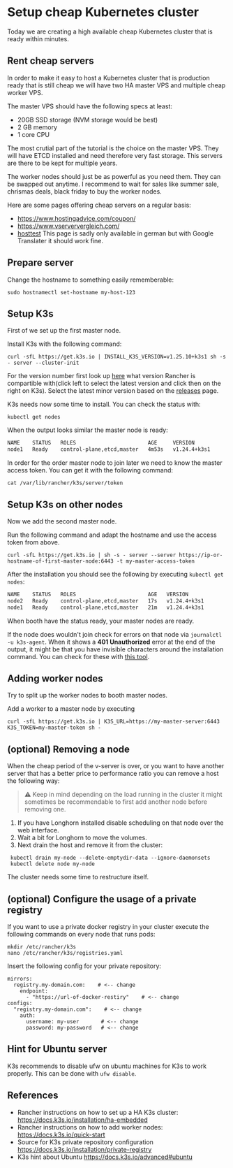 # Setup cheap Kubernetes cluster

Today we are creating a high available cheap Kubernetes cluster that is ready within minutes.


## Rent cheap servers
In order to make it easy to host a Kubernetes cluster that is production ready that is still cheap we will have two HA master VPS and multiple cheap worker VPS.

The master VPS should have the following specs at least:
* 20GB SSD storage (NVM storage would be best)
* 2 GB memory
* 1 core CPU

The most crutial part of the tutorial is the choice on the master VPS. They will have ETCD installed and need therefore very fast storage. This servers are there to be kept for multiple years.

The worker nodes should just be as powerful as you need them. They can be swapped out anytime. I recommend to wait for sales like summer sale, chrismas deals, black friday to buy the worker nodes.

Here are some pages offering cheap servers on a regular basis:
* https://www.hostingadvice.com/coupon/
* https://www.vserververgleich.com/
* [hosttest](https://www-hosttest-de.translate.goog/vergleich/vserver.html?_x_tr_sl=auto&_x_tr_tl=en&_x_tr_hl=sv&_x_tr_pto=wapp) This page is sadly only available in german but with Google Translater it should work fine.

## Prepare server
Change the hostname to something easily rememberable:
```
sudo hostnamectl set-hostname my-host-123
```

## Setup K3s
First of we set up the first master node.

Install K3s with the following command:
```
curl -sfL https://get.k3s.io | INSTALL_K3S_VERSION=v1.25.10+k3s1 sh -s - server --cluster-init
```
For the version number first look up [here](https://www.suse.com/suse-rancher/support-matrix/all-supported-versions/rancher-v2-7-3/) what version Rancher is compartible with(click left to select the latest version and click then on the right on K3s). Select the latest minor version based on the [releases](https://github.com/k3s-io/k3s/releases) page. 

K3s needs now some time to install. You can check the status with:

```kubectl get nodes```

When the output looks similar the master node is ready:

```bash
NAME    STATUS   ROLES                       AGE     VERSION
node1   Ready    control-plane,etcd,master   4m53s   v1.24.4+k3s1
```

In order for the order master node to join later we need to know the master access token. You can get it with the following command:

```cat /var/lib/rancher/k3s/server/token```


## Setup K3s on other nodes
Now we add the second master node.

Run the following command and adapt the hostname and use the access token from above.

```
curl -sfL https://get.k3s.io | sh -s - server --server https://ip-or-hostname-of-first-master-node:6443 -t my-master-access-token
```


After the installation you should see the following by executing ```kubectl get nodes```:

```bash
NAME    STATUS   ROLES                       AGE   VERSION
node2   Ready    control-plane,etcd,master   17s   v1.24.4+k3s1
node1   Ready    control-plane,etcd,master   21m   v1.24.4+k3s1
```

When booth have the status ready, your master nodes are ready.

If the node does wouldn't join check for errors on that node via ```journalctl -u k3s-agent```. When it shows a **401 Unauthorized** error at the end of the output, it might be that you have invisible characters around the installation command. You can check for these with [this tool](https://www.soscisurvey.de/tools/view-chars.php).

## Adding worker nodes
Try to split up the worker nodes to booth master nodes.

Add a worker to a master node by executing
```
curl -sfL https://get.k3s.io | K3S_URL=https://my-master-server:6443 K3S_TOKEN=my-master-token sh -
```

## (optional) Removing a node
When the cheap period of the v-server is over, or you want to have another server that has a better price to performance ratio you can remove a host the following way:

> :warning: Keep in mind depending on the load running in the cluster it might sometimes be recommendable to first add another node before removing one.

1. If you have Longhorn installed disable scheduling on that node over the web interface.
2. Wait a bit for Longhorn to move the volumes.
3. Next drain the host and remove it from the cluster:
```
 kubectl drain my-node --delete-emptydir-data --ignore-daemonsets
 kubectl delete node my-node
```

The cluster needs some time to restructure itself.


## (optional) Configure the usage of a private registry
If you want to use a private docker registry in your cluster execute the following commands on every node that runs pods:
```
mkdir /etc/rancher/k3s
nano /etc/rancher/k3s/registries.yaml
```

Insert the following config for your private repository:
```
mirrors:
  registry.my-domain.com:    # <-- change
    endpoint:
      - "https://url-of-docker-restiry"    # <-- change 
configs:
  "registry.my-domain.com":    # <-- change
    auth:
      username: my-user       # <-- change
      password: my-password   # <-- change
```

## Hint for Ubuntu server

K3s recommends to disable ufw on ubuntu machines for K3s to work properly. This can be done with ```ufw disable```.


## References
* Rancher instructions on how to set up a HA K3s cluster: https://docs.k3s.io/installation/ha-embedded
* Rancher instructions on how to add worker nodes: https://docs.k3s.io/quick-start
* Source for K3s private repository configuration https://docs.k3s.io/installation/private-registry
* K3s hint about Ubuntu https://docs.k3s.io/advanced#ubuntu
